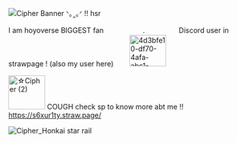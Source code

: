 ![Cipher Banner   _ᐠ｡‸｡ᐟ_   !!  hsr](https://github.com/user-attachments/assets/cd651d91-6496-4047-98ae-226bd4bf588a)


 I am hoyoverse BIGGEST fan 　 　　　　. 　 　　 　Discord user in strawpage ! (also my user here)　 　<img width="73" height="63" alt="4d3bfe10-df70-4afa-abc1-bc45d77068ff" src="https://github.com/user-attachments/assets/e837ef2d-397a-446f-8e5f-183e24424a1b" />


<img width="73" height="68" alt="☆Cipher (2)" src="https://github.com/user-attachments/assets/b43a1007-7d6b-4d3b-b0a0-f776d4ca6af3" /> COUGH check sp to know more abt me !! https://s6xur1ty.straw.page/


![Cipher_Honkai star rail](https://github.com/user-attachments/assets/c4a3b670-807a-42fd-97b7-e5813815d9b8)
